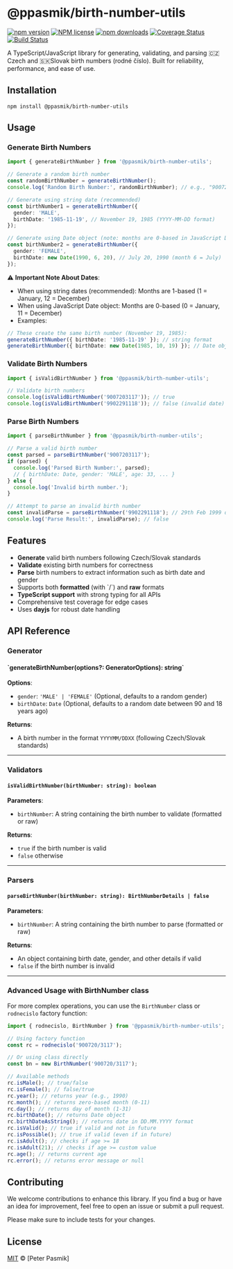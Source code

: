 ﻿# @ppasmik/birth-number-utils

[![npm version](https://img.shields.io/npm/v/@ppasmik/birth-number-utils?style=flat-square)](https://www.npmjs.com/package/@ppasmik/birth-number-utils)
[![NPM license](https://img.shields.io/npm/l/@ppasmik/birth-number-utils?style=flat-square)](https://www.npmjs.com/package/@ppasmik/birth-number-utils)
[![npm downloads](https://img.shields.io/npm/dm/@ppasmik/birth-number-utils?style=flat-square)](https://www.npmjs.com/package/@ppasmik/birth-number-utils)
[![Coverage Status](https://img.shields.io/coveralls/github/p333ter/birth-number-utils?style=flat-square)](https://coveralls.io/github/p333ter/birth-number-utils)
[![Build Status](https://img.shields.io/github/actions/workflow/status/p333ter/birth-number-utils/publish.yml?style=flat-square)](https://github.com/p333ter/birth-number-utils/actions)

A TypeScript/JavaScript library for generating, validating, and parsing 🇨🇿Czech and 🇸🇰Slovak birth numbers (rodné číslo). Built for reliability, performance, and ease of use.

## Installation

```
npm install @ppasmik/birth-number-utils
```

## Usage

### Generate Birth Numbers

```typescript
import { generateBirthNumber } from '@ppasmik/birth-number-utils';

// Generate a random birth number
const randomBirthNumber = generateBirthNumber();
console.log('Random Birth Number:', randomBirthNumber); // e.g., "900720/3117"

// Generate using string date (recommended)
const birthNumber1 = generateBirthNumber({
  gender: 'MALE',
  birthDate: '1985-11-19', // November 19, 1985 (YYYY-MM-DD format)
});

// Generate using Date object (note: months are 0-based in JavaScript Date)
const birthNumber2 = generateBirthNumber({
  gender: 'FEMALE',
  birthDate: new Date(1990, 6, 20), // July 20, 1990 (month 6 = July)
});
```

⚠️ **Important Note About Dates**:

- When using string dates (recommended): Months are 1-based (1 = January, 12 = December)
- When using JavaScript Date object: Months are 0-based (0 = January, 11 = December)
- Examples:

```typescript
// These create the same birth number (November 19, 1985):
generateBirthNumber({ birthDate: '1985-11-19' }); // string format
generateBirthNumber({ birthDate: new Date(1985, 10, 19) }); // Date object (10 = November)
```

### Validate Birth Numbers

```typescript
import { isValidBirthNumber } from '@ppasmik/birth-number-utils';

// Validate birth numbers
console.log(isValidBirthNumber('9007203117')); // true
console.log(isValidBirthNumber('9902291118')); // false (invalid date)
```

### Parse Birth Numbers

```typescript
import { parseBirthNumber } from '@ppasmik/birth-number-utils';

// Parse a valid birth number
const parsed = parseBirthNumber('9007203117');
if (parsed) {
  console.log('Parsed Birth Number:', parsed);
  // { birthDate: Date, gender: 'MALE', age: 33, ... }
} else {
  console.log('Invalid birth number.');
}

// Attempt to parse an invalid birth number
const invalidParse = parseBirthNumber('9902291118'); // 29th Feb 1999 does not exist
console.log('Parse Result:', invalidParse); // false
```

## Features

- **Generate** valid birth numbers following Czech/Slovak standards
- **Validate** existing birth numbers for correctness
- **Parse** birth numbers to extract information such as birth date and gender
- Supports both **formatted** (with \`/\`) and **raw** formats
- **TypeScript support** with strong typing for all APIs
- Comprehensive test coverage for edge cases
- Uses **dayjs** for robust date handling

## API Reference

### Generator

#### \`generateBirthNumber(options?: GeneratorOptions): string\`

**Options**:

- `gender`: `'MALE' | 'FEMALE'` (Optional, defaults to a random gender)
- `birthDate`: `Date` (Optional, defaults to a random date between 90 and 18 years ago)

**Returns**:

- A birth number in the format `YYYYMM/DDXX` (following Czech/Slovak standards)

---

### Validators

#### `isValidBirthNumber(birthNumber: string): boolean`

**Parameters**:

- `birthNumber`: A string containing the birth number to validate (formatted or raw)

**Returns**:

- `true` if the birth number is valid
- `false` otherwise

---

### Parsers

#### `parseBirthNumber(birthNumber: string): BirthNumberDetails | false`

**Parameters**:

- `birthNumber`: A string containing the birth number to parse (formatted or raw)

**Returns**:

- An object containing birth date, gender, and other details if valid
- `false` if the birth number is invalid

---

### Advanced Usage with BirthNumber class

For more complex operations, you can use the `BirthNumber` class or `rodnecislo` factory function:

```typescript
import { rodnecislo, BirthNumber } from '@ppasmik/birth-number-utils';

// Using factory function
const rc = rodnecislo('900720/3117');

// Or using class directly
const bn = new BirthNumber('900720/3117');

// Available methods
rc.isMale(); // true/false
rc.isFemale(); // false/true
rc.year(); // returns year (e.g., 1990)
rc.month(); // returns zero-based month (0-11)
rc.day(); // returns day of month (1-31)
rc.birthDate(); // returns Date object
rc.birthDateAsString(); // returns date in DD.MM.YYYY format
rc.isValid(); // true if valid and not in future
rc.isPossible(); // true if valid (even if in future)
rc.isAdult(); // checks if age >= 18
rc.isAdult(21); // checks if age >= custom value
rc.age(); // returns current age
rc.error(); // returns error message or null
```

## Contributing

We welcome contributions to enhance this library. If you find a bug or have an idea for improvement, feel free to open an issue or submit a pull request.

Please make sure to include tests for your changes.

## License

[MIT](https://choosealicense.com/licenses/mit/) © [Peter Pasmik]

